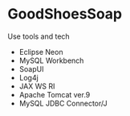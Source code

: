 # GoodShoesSoap
Use tools and tech
* Eclipse Neon
* MySQL Workbench
* SoapUI
* Log4j
* JAX WS RI
* Apache Tomcat ver.9
* MySQL JDBC Connector/J

